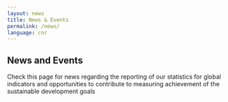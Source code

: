 ```yaml
---
layout: news
title: News & Events
permalink: /news/
language: cnr
---
```


## News and Events
Check this page for news regarding the reporting of our statistics for global indicators and opportunities to contribute to measuring achievement of the sustainable development goals
